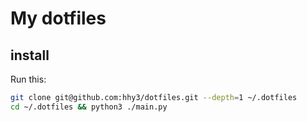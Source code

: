 # My dotfiles

## install 
Run this:
```sh
git clone git@github.com:hhy3/dotfiles.git --depth=1 ~/.dotfiles
cd ~/.dotfiles && python3 ./main.py
```
